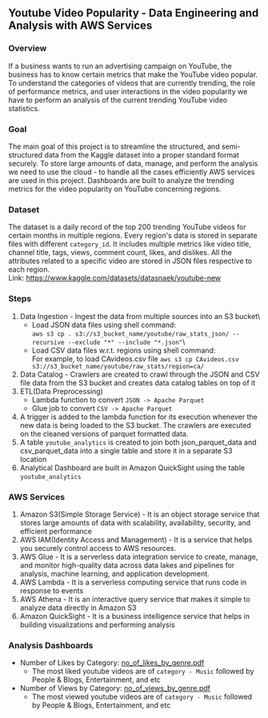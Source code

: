 ## Youtube Video Popularity - Data Engineering and Analysis with AWS Services
### Overview
If a business wants to run an advertising campaign on YouTube, the business has to know certain metrics that make the YouTube video popular. To understand the categories of videos that are currently trending, the role of performance metrics, and user interactions in the video popularity we have to perform an analysis of the current trending YouTube video statistics.

### Goal
The main goal of this project is to streamline the structured, and semi-structured data from the Kaggle dataset into a proper standard format securely. To store large amounts of data, manage, and perform the analysis we need to use the cloud - to handle all the cases efficiently AWS services are used in this project. Dashboards are built to analyze the trending metrics for the video popularity on YouTube concerning regions.

### Dataset
The dataset is a daily record of the top 200 trending YouTube videos for certain months in multiple regions. Every region's data is stored in separate files with different ```category_id```. It includes multiple metrics like video title, channel title, tags, views, comment count, likes, and dislikes. All the attributes related to a specific video are stored in JSON files respective to each region. \
Link: https://www.kaggle.com/datasets/datasnaek/youtube-new

### Steps
1) Data Ingestion - Ingest the data from multiple sources into an S3 bucket\
   - Load JSON data files using shell command:\
```aws s3 cp . s3://s3_bucket_name/youtube/raw_stats_json/ --recursive --exclude "*" --include "*.json"```\
   - Load CSV data files w.r.t. regions using shell command:\
           For example, to load CAvideos.csv file ```aws s3 cp CAvideos.csv s3://s3_bucket_name/youtube/raw_stats/region=ca/```
3) Data Catalog - Crawlers are created to crawl through the JSON and CSV file data from the S3 bucket and creates data catalog tables on top of it
4) ETL(Data Preprocessing) 
   - Lambda function to convert ```JSON -> Apache Parquet```
   - Glue job to convert ```CSV -> Apache Parquet```
5) A trigger is added to the lambda function for its execution whenever the new data is being loaded to the S3 bucket. The crawlers are executed on the cleaned versions of parquet formatted data.
6) A table ```youtube_analytics``` is created to join both json_parquet_data and csv_parquet_data into a single table and store it in a separate S3 location
7) Analytical Dashboard are built in Amazon QuickSight using the table ```youtube_analytics```

### AWS Services
1) Amazon S3(Simple Storage Service) - It is an object storage service that stores large amounts of data with scalability, availability, security, and efficient performance
2) AWS IAM(Identity Access and Management) - It is a service that helps you securely control access to AWS resources.
3) AWS Glue - It is a serverless data integration service to create, manage, and monitor high-quality data across data lakes and pipelines for analysis, machine learning, and application development.
4) AWS Lambda - It is a serverless computing service that runs code in response to events
5) AWS Athena - It is an interactive query service that makes it simple to analyze data directly in Amazon S3
6) Amazon QuickSight - It is a business intelligence service that helps in building visualizations and performing analysis

### Analysis Dashboards
- Number of Likes by Category: [no_of_likes_by_genre.pdf](https://github.com/user-attachments/files/16631101/no_of_likes_by_genre.pdf)
  - The most liked youtube videos are of ```category - Music``` followed by People & Blogs, Entertainment, and etc
- Number of Views by Category: [no_of_views_by_genre.pdf](https://github.com/user-attachments/files/16631103/no_of_views_by_genre.pdf)
  - The most viewed youtube videos are of ```category - Music``` followed by People & Blogs, Entertainment, and etc
  
